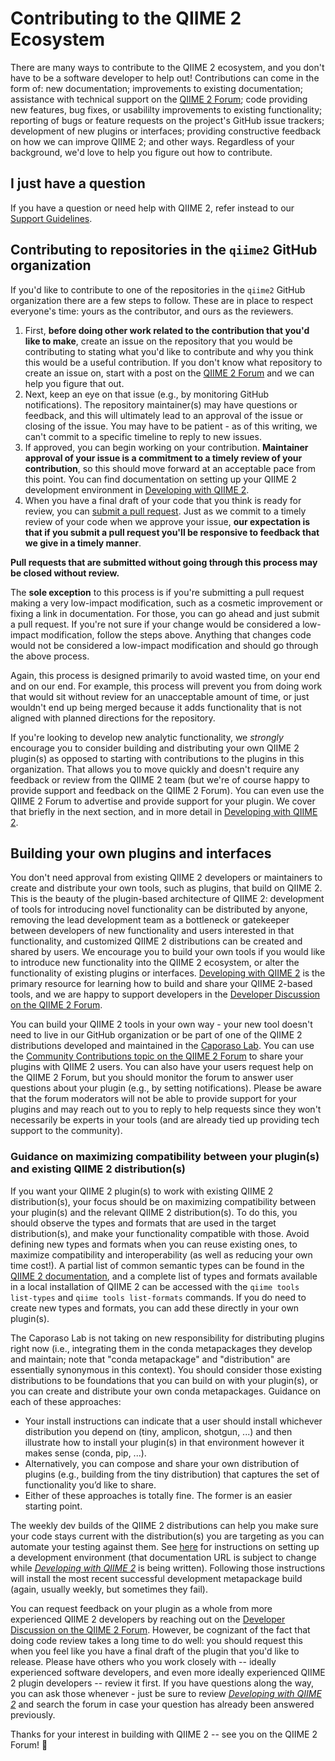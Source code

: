 # Contributing to the QIIME 2 Ecosystem

There are many ways to contribute to the QIIME 2 ecosystem, and you don't have to be a software developer to help out!
Contributions can come in the form of: new documentation; improvements to existing documentation; assistance with technical support on the [QIIME 2 Forum](https://forum.qiime2.org); code providing new features, bug fixes, or usabililty improvements to existing functionality; reporting of bugs or feature requests on the project's GitHub issue trackers; development of new plugins or interfaces; providing constructive feedback on how we can improve QIIME 2; and other ways.
Regardless of your background, we'd love to help you figure out how to contribute.

## I just have a question

If you have a question or need help with QIIME 2, refer instead to our [Support Guidelines](https://github.com/qiime2/.github/blob/main/SUPPORT.md).

## Contributing to repositories in the `qiime2` GitHub organization

If you'd like to contribute to one of the repositories in the `qiime2` GitHub organization there are a few steps to follow.
These are in place to respect everyone's time: yours as the contributor, and ours as the reviewers.

1. First, **before doing other work related to the contribution that you'd like to make**, create an issue on the repository that you would be contributing to stating what you'd like to contribute and why you think this would be a useful contribution.
   If you don't know what repository to create an issue on, start with a post on the [QIIME 2 Forum](https://forum.qiime2.org) and we can help you figure that out.
2. Next, keep an eye on that issue (e.g., by monitoring GitHub notifications). The repository maintainer(s) may have questions or feedback, and this will ultimately lead to an approval of the issue or closing of the issue.
   You may have to be patient - as of this writing, we can't commit to a specific timeline to reply to new issues.
3. If approved, you can begin working on your contribution.
   **Maintainer approval of your issue is a commitment to a timely review of your contribution**, so this should move forward at an acceptable pace from this point.
   You can find documentation on setting up your QIIME 2 development environment in [Developing with QIIME 2](https://cap-lab.bio/developing-with-qiime2/).
4. When you have a final draft of your code that you think is ready for review, you can [submit a pull request](https://docs.github.com/en/pull-requests).
   Just as we commit to a timely review of your code when we approve your issue, **our expectation is that if you submit a pull request you'll be responsive to feedback that we give in a timely manner**.

**Pull requests that are submitted without going through this process may be closed without review.**

The **sole exception** to this process is if you're submitting a pull request making a very low-impact modification, such as a cosmetic improvement or fixing a link in documentation.
For those, you can go ahead and just submit a pull request.
If you're not sure if your change would be considered a low-impact modification, follow the steps above.
Anything that changes code would not be considered a low-impact modification and should go through the above process.

Again, this process is designed primarily to avoid wasted time, on your end and on our end. For example, this process will prevent you from doing work that would sit without review for an unacceptable amount of time, or just wouldn't end up being merged because it adds functionality that is not aligned with planned directions for the repository.

If you're looking to develop new analytic functionality, we *strongly* encourage you to consider building and distributing your own QIIME 2 plugin(s) as opposed to starting with contributions to the plugins in this organization.
That allows you to move quickly and doesn't require any feedback or review from the QIIME 2 team (but we're of course happy to provide support and feedback on the QIIME 2 Forum).
You can even use the QIIME 2 Forum to advertise and provide support for your plugin.
We cover that briefly in the next section, and in more detail in [Developing with QIIME 2](https://cap-lab.bio/developing-with-qiime2/).

## Building your own plugins and interfaces

You don't need approval from existing QIIME 2 developers or maintainers to create and distribute your own tools, such as plugins, that build on QIIME 2.
This is the beauty of the plugin-based architecture of QIIME 2: development of tools for introducing novel functionality can be distributed by anyone, removing the lead development team as a bottleneck or gatekeeper between developers of new functionality and users interested in that functionality, and customized QIIME 2 distributions can be created and shared by users.
We encourage you to build your own tools if you would like to introduce new functionality into the QIIME 2 ecosystem, or alter the functionality of existing plugins or interfaces.
[Developing with QIIME 2](https://cap-lab.bio/developing-with-qiime2/) is the primary resource for learning how to build and share your QIIME 2-based tools, and we are happy to support developers in the [Developer Discussion on the QIIME 2 Forum](https://forum.qiime2.org/c/dev-discussion).

You can build your QIIME 2 tools in your own way - your new tool doesn't need to live in our GitHub organization or be part of one of the QIIME 2 distributions developed and maintained in the [Caporaso Lab](https://cap-lab.bio).
You can use the [Community Contributions topic on the QIIME 2 Forum](https://forum.qiime2.org/c/community-contributions/15) to share your plugins with QIIME 2 users.
You can also have your users request help on the QIIME 2 Forum, but you should monitor the forum to answer user questions about your plugin (e.g., by setting notifications). Please be aware that the forum moderators will not be able to provide support for your plugins and may reach out to you to reply to help requests since they won't necessarily be experts in your tools (and are already tied up providing tech support to the community).

### Guidance on maximizing compatibility between your plugin(s) and existing QIIME 2 distribution(s)

If you want your QIIME 2 plugin(s) to work with existing QIIME 2 distribution(s), your focus should be on maximizing compatibility between your plugin(s) and the relevant QIIME 2 distribution(s).
To do this, you should observe the types and formats that are used in the target distribution(s), and make your functionality compatible with those.
Avoid defining new types and formats when you can reuse existing ones, to maximize compatibility and interoperability (as well as reducing your own time cost!). A partial list of common semantic types can be found in the [QIIME 2 documentation](https://docs.qiime2.org/), and a complete list of types and formats available in a local installation of QIIME 2 can be accessed with the `qiime tools list-types` and `qiime tools list-formats` commands.
If you do need to create new types and formats, you can add these directly in your own plugin(s).

The Caporaso Lab is not taking on new responsibility for distributing plugins right now (i.e., integrating them in the conda metapackages they develop and maintain; note that "conda metapackage" and "distribution" are essentially synonymous in this context).
You should consider those existing distributions to be foundations that you can build on with your plugin(s), or you can create and distribute your own conda metapackages. Guidance on each of these approaches:
   - Your install instructions can indicate that a user should install whichever distribution you depend on (tiny, amplicon, shotgun, ...) and then illustrate how to install your plugin(s) in that environment however it makes sense (conda, pip, ...).
   - Alternatively, you can compose and share your own distribution of plugins (e.g., building from the tiny distribution) that captures the set of functionality you’d like to share.
   - Either of these approaches is totally fine. The former is an easier starting point.

The weekly dev builds of the QIIME 2 distributions can help you make sure your code stays current with the distribution(s) you are targeting as you can automate your testing against them.
See [here](https://cap-lab.bio/developing-with-qiime2/plugins/how-to-guides/set-up-development-environment.html) for instructions on setting up a development environment (that documentation URL is subject to change while *[Developing with QIIME 2](https://cap-lab.bio/developing-with-qiime2/)* is being written).
Following those instructions will install the most recent successful development metapackage build (again, usually weekly, but sometimes they fail).

You can request feedback on your plugin as a whole from more experienced QIIME 2 developers by reaching out on the [Developer Discussion on the QIIME 2 Forum](https://forum.qiime2.org/c/dev-discussion).
However, be cognizant of the fact that doing code review takes a long time to do well: you should request this when you feel like you have a final draft of the plugin that you'd like to release.
Please have others who you work closely with -- ideally experienced software developers, and even more ideally experienced QIIME 2 plugin developers -- review it first.
If you have questions along the way, you can ask those whenever - just be sure to review *[Developing with QIIME 2](https://cap-lab.bio/developing-with-qiime2/)* and search the forum in case your question has already been answered previously.

Thanks for your interest in building with QIIME 2 -- see you on the QIIME 2 Forum! 🚀
